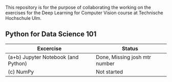 This repository is for the purpose of collaborating the working on the exercises for the Deep Learning for Computer Vision course at Technische Hochschule Ulm.

Python for Data Science 101
---
|Excercise|Status|
|-|-|
|(a+b) Jupyter Notebook (and Python)|Done, Missing josh mtr number|
|(c) NumPy|Not started|
